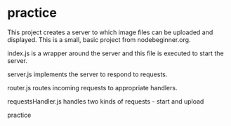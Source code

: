 practice
========

This project creates a server to which image files can be uploaded and displayed. This is a small, basic project from nodebeginner.org.

index.js is a wrapper around the server and this file is executed to start the server.

server.js implements the server to respond to requests.

router.js routes incoming requests to appropriate handlers.

requestsHandler.js handles two kinds of requests - start and upload

practice
